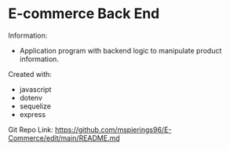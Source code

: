 # E-commerce Back End

Information:
- Application program with backend logic to manipulate product information.


Created with:

- javascript
- dotenv
- sequelize
- express



Git Repo Link: https://github.com/mspierings96/E-Commerce/edit/main/README.md
